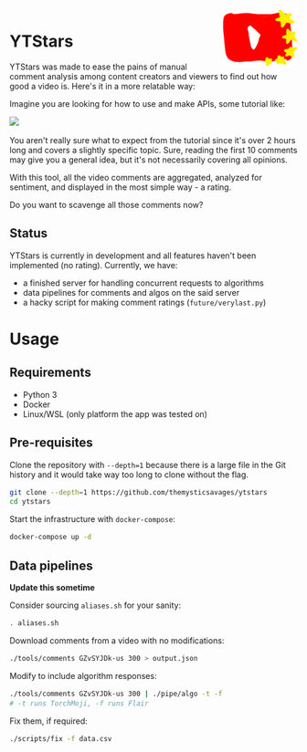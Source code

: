 <img src="./logo.png" height=100 align=right>

# YTStars

YTStars was made to ease the pains of manual comment analysis among content creators and viewers to find out how good a video is.
Here's it in a more relatable way:

Imagine you are looking for how to use and make APIs, some tutorial like:

<a href="https://www.youtube.com/watch?v=GZvSYJDk-us"><img src="https://i.ytimg.com/vi/GZvSYJDk-us/hq720.jpg" height=150></a>

You aren't really sure what to expect from the tutorial since it's over 2 hours long and covers a slightly specific topic. Sure, reading the first 10 comments may give you a general idea, but it's not necessarily covering all opinions.

With this tool, all the video comments are aggregated, analyzed for sentiment, and displayed in the most simple way - a rating.

Do you want to scavenge all those comments now?

## Status

YTStars is currently in development and all features haven't been implemented (no rating). Currently, we have:

- a finished server for handling concurrent requests to algorithms
- data pipelines for comments and algos on the said server
- a hacky script for making comment ratings (`future/verylast.py`)

# Usage

## Requirements

- Python 3
- Docker
- Linux/WSL (only platform the app was tested on)

## Pre-requisites

Clone the repository with `--depth=1` because there is a large file in the Git history and it would take way too long to clone without the flag.

```bash
git clone --depth=1 https://github.com/themysticsavages/ytstars
cd ytstars
```

Start the infrastructure with `docker-compose`:

```bash
docker-compose up -d
```

## Data pipelines

**Update this sometime**

Consider sourcing `aliases.sh` for your sanity:

```bash
. aliases.sh
```

Download comments from a video with no modifications:

```bash
./tools/comments GZvSYJDk-us 300 > output.json
```

Modify to include algorithm responses:

```bash
./tools/comments GZvSYJDk-us 300 | ./pipe/algo -t -f
# -t runs TorchMoji, -f runs Flair
```

Fix them, if required:

```bash
./scripts/fix -f data.csv
```
